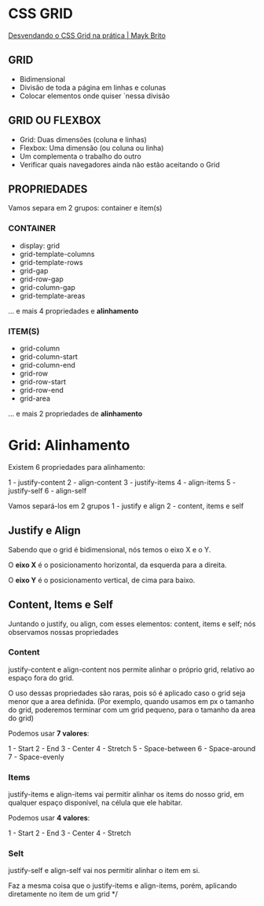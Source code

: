 # CSS GRID

[Desvendando o CSS Grid na prática | Mayk Brito](https://www.youtube.com/watch?v=HN1UjzRSdBk)

## GRID

- Bidimensional
- Divisão de toda a página em linhas e colunas
- Colocar elementos onde quiser `nessa divisão

## GRID OU FLEXBOX

- Grid: Duas dimensões (coluna e linhas)
- Flexbox: Uma dimensão (ou coluna ou linha)
- Um complementa o trabalho do outro
- Verificar quais navegadores ainda não estão aceitando o Grid

## PROPRIEDADES

Vamos separa em 2 grupos:
container e item(s)

### CONTAINER

- display: grid
- grid-template-columns
- grid-template-rows
- grid-gap
 - grid-row-gap
 - grid-column-gap
- grid-template-areas

... e mais 4 propriedades e **alinhamento**

### ITEM(S)

- grid-column
 - grid-column-start
 - grid-column-end
- grid-row
 - grid-row-start
 - grid-row-end
- grid-area

... e mais 2 propriedades de **alinhamento**

# Grid: Alinhamento

Existem 6 propriedades para alinhamento:

1 - justify-content
2 - align-content
3 - justify-items
4 - align-items
5 - justify-self
6 - align-self

Vamos separá-los em 2 grupos
1 - justify e align
2 - content, items e self

## Justify e Align

Sabendo que o grid é bidimensional, nós temos o eixo X e o Y.

O **eixo X** é o posicionamento horizontal, da esquerda para a direita.

O **eixo Y** é o posicionamento vertical, de cima para baixo.

## Content, Items e Self

Juntando o justify, ou align, com esses elementos: content, items e self; nós observamos nossas propriedades

### Content

justify-content e align-content nos permite alinhar o próprio grid, relativo ao espaço fora do grid.

O uso dessas propriedades são raras, pois só é aplicado caso o grid seja menor que a area definida.
(Por exemplo, quando usamos em px o tamanho do grid, poderemos terminar com um grid pequeno, para o tamanho da area do grid)

Podemos usar **7 valores**:

1 - Start
2 - End
3 - Center
4 - Stretch
5 - Space-between
6 - Space-around
7 - Space-evenly

### Items

justify-items e align-items vai permitir alinhar os items do nosso grid, em qualquer espaço disponível, na célula que ele habitar.

Podemos usar **4 valores**:

1 - Start
2 - End
3 - Center
4 - Stretch

### Selt

justify-self e align-self vai nos permitir alinhar o item em si.

Faz a mesma coisa que o justify-items e align-items, porém, aplicando diretamente no item de um grid
*/
